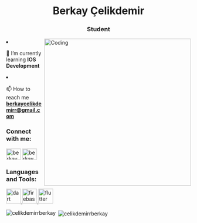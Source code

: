 <h1 align="center">Berkay Çelikdemir</h1>
<h3 align="center">Student</h3>
<img align="right" alt="Coding" width="400" src="https://miro.medium.com/max/680/1*IRGHmiGsa16stedQvIaZfw.gif"

- 🌱 I’m currently learning **IOS Development**

- 📫 How to reach me **berkaycelikdemirr@gmail.com**

<h3 align="left">Connect with me:</h3>
<p align="left">
<a href="https://www.linkedin.com/in/berkay-%C3%A7elikdemir-50661a192/" target="blank"><img align="center" src="https://raw.githubusercontent.com/rahuldkjain/github-profile-readme-generator/master/src/images/icons/Social/linked-in-alt.svg" alt="berkay çelikdemir" height="30" width="40" /></a>
<a href="https://stackoverflow.com/users/berkaycelikdemir" target="blank"><img align="center" src="https://raw.githubusercontent.com/rahuldkjain/github-profile-readme-generator/master/src/images/icons/Social/stack-overflow.svg" alt="berkaycelikdemir" height="30" width="40" /></a>
</p>

<h3 align="left">Languages and Tools:</h3>
<p align="left"> <a href="https://dart.dev" target="_blank" rel="noreferrer"> <img src="https://www.vectorlogo.zone/logos/dartlang/dartlang-icon.svg" alt="dart" width="40" height="40"/> </a> <a href="https://firebase.google.com/" target="_blank" rel="noreferrer"> <img src="https://www.vectorlogo.zone/logos/firebase/firebase-icon.svg" alt="firebase" width="40" height="40"/> </a> <a href="https://flutter.dev" target="_blank" rel="noreferrer"> <img src="https://www.vectorlogo.zone/logos/flutterio/flutterio-icon.svg" alt="flutter" width="40" height="40"/> </a> </p>

<p><img align="left" src="https://github-readme-stats.vercel.app/api/top-langs?username=celikdemirrberkay&show_icons=true&locale=en&layout=compact" alt="celikdemirrberkay" /></p>

<p>&nbsp;<img align="center" src="https://github-readme-stats.vercel.app/api?username=celikdemirrberkay&show_icons=true&locale=en" alt="celikdemirrberkay" /></p>
